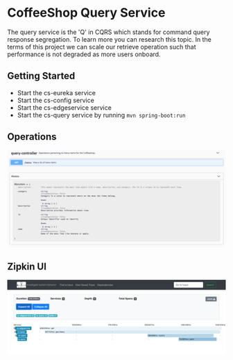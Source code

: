 # CoffeeShop Query Service
The query service is the 'Q' in CQRS which stands for command query response segregation.  To learn more you can research this topic.  In the terms of this project we can scale our retrieve operation such that performance is not degraded as more users onboard.

## Getting Started
* Start the cs-eureka service
* Start the cs-config service
* Start the cs-edgeservice service
* Start the cs-query service by running `mvn spring-boot:run`

## Operations
![Swagger UI Image](img/swagger-doc.png?raw=true "Title")


## Zipkin UI
![Zipkin UI Image](img/zipkin-query.png?raw=true "Title")
